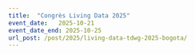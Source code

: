 ```yaml
---
title:  "Congrès Living Data 2025"
event_date:   2025-10-21
event_date_end: 2025-10-25
url_post: /post/2025/living-data-tdwg-2025-bogota/
---
```


